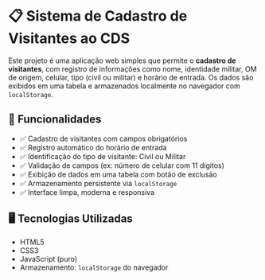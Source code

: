 # 📋 Sistema de Cadastro de Visitantes ao CDS

Este projeto é uma aplicação web simples que permite o **cadastro de visitantes**, com registro de informações como nome, identidade militar, OM de origem, celular, tipo (civil ou militar) e horário de entrada. Os dados são exibidos em uma tabela e armazenados localmente no navegador com `localStorage`.

## 🚀 Funcionalidades

- ✅ Cadastro de visitantes com campos obrigatórios  
- ✅ Registro automático do horário de entrada  
- ✅ Identificação do tipo de visitante: Civil ou Militar  
- ✅ Validação de campos (ex: número de celular com 11 dígitos)  
- ✅ Exibição de dados em uma tabela com botão de exclusão  
- ✅ Armazenamento persistente via `localStorage`  
- ✅ Interface limpa, moderna e responsiva  

## 🖥️ Tecnologias Utilizadas

- HTML5  
- CSS3  
- JavaScript (puro)  
- Armazenamento: `localStorage` do navegador  

